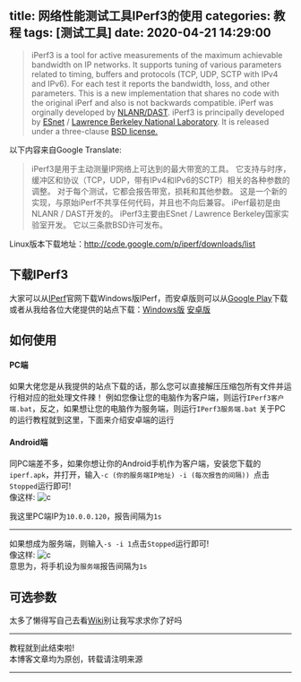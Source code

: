 title: 网络性能测试工具IPerf3的使用
categories: 教程
tags: [测试工具]
date: 2020-04-21 14:29:00
---
>iPerf3 is a tool for active measurements of the maximum achievable bandwidth on IP networks. It supports tuning of various parameters related to timing, buffers and protocols (TCP, UDP, SCTP with IPv4 and IPv6). For each test it reports the bandwidth, loss, and other parameters. This is a new implementation that shares no code with the original iPerf and also is not backwards compatible. iPerf was orginally developed by [NLANR/DAST](https://iperf.fr/contact.php#authors). iPerf3 is principally developed by [ESnet](https://www.es.net/) / [Lawrence Berkeley National Laboratory](https://www.lbl.gov/). It is released under a three-clause [BSD license.](https://en.wikipedia.org/wiki/BSD_licenses)

以下内容来自Google Translate:  
>iPerf3是用于主动测量IP网络上可达到的最大带宽的工具。 它支持与时序，缓冲区和协议（TCP，UDP，带有IPv4和IPv6的SCTP）相关的各种参数的调整。 对于每个测试，它都会报告带宽，损耗和其他参数。 这是一个新的实现，与原始iPerf不共享任何代码，并且也不向后兼容。 iPerf最初是由NLANR / DAST开发的。 iPerf3主要由ESnet / Lawrence Berkeley国家实验室开发。 它以三条款BSD许可发布。


Linux版本下载地址：http://code.google.com/p/iperf/downloads/list

下载IPerf3
---
大家可以从[IPerf](https://iperf.fr/)官网下载Windows版IPerf，而安卓版则可以从[Google Play](https://play.google.com/store/apps/details?id=com.nextdoordeveloper.miperf.miperf)下载  
或者从我给各位大佬提供的站点下载：[Windows版](https://img.johnsonran.cn/IPerf3/IPerf3%E7%BD%91%E7%BB%9C%E6%80%A7%E8%83%BD%E6%B5%8B%E8%AF%95%E5%B7%A5%E5%85%B7.zip) [安卓版](https://img.johnsonran.cn/IPerf3/iperf.apk)

如何使用
---
#### PC端
如果大佬您是从我提供的站点下载的话，那么您可以直接解压压缩包所有文件并运行相对应的批处理文件辣！
例如您像让您的电脑作为客户端，则运行`IPerf3客户端.bat`，反之，如果想让您的电脑作为服务端，则运行`IPerf3服务端.bat`
关于PC的运行教程就到这里，下面来介绍安卓端的运行
#### Android端
同PC端差不多，如果你想让你的Android手机作为客户端，安装您下载的`iperf.apk`，并打开，输入`-c (你的服务端IP地址) -i (每次报告的间隔)) `点击`Stopped`运行即可!  
像这样:  ![c](https://img.johnsonran.cn/IPerf3/c.png)  

我这里PC端IP为`10.0.0.120`，报告间隔为`1s`

---

如果想成为服务端，则输入`-s -i 1`点击`Stopped`运行即可!  
像这样:  ![c](https://img.johnsonran.cn/IPerf3/s.png)  
意思为，将手机设为`服务端`报告间隔为`1s`

可选参数
---
太多了懒得写自己去看[Wiki](https://iperf.fr/iperf-doc.php)别让我写求求你了好吗

---
教程就到此结束啦!  
本博客文章均为原创，转载请注明来源

---